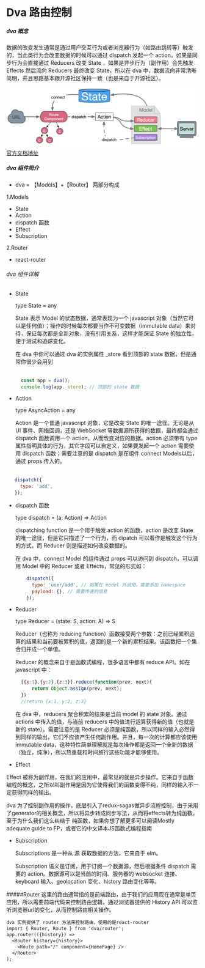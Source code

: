 # Dva 路由控制

##### dva 概念
 数据的改变发生通常是通过用户交互行为或者浏览器行为（如路由跳转等）触发的，当此类行为会改变数据的时候可以通过 dispatch 发起一个 action，如果是同步行为会直接通过 Reducers 改变 State ，如果是异步行为（副作用）会先触发 Effects 然后流向 Reducers 最终改变 State，所以在 dva 中，数据流向非常清晰简明，并且思路基本跟开源社区保持一致（也是来自于开源社区）。
 
  ![](https://github.com/dailiuyang123/NoteBook/blob/master/pictrue/Dva%E6%B5%81%E7%A8%8B.png) <br>
<a href='https://dvajs.com/guide/concepts.html#%E6%95%B0%E6%8D%AE%E6%B5%81%E5%90%91' target='_blank' >官方文档地址</a>

##### dva 组件简介

* dva = 【Models】+【Router】 两部分构成
<p>1.Models</p>
<ul>
 <li>State</li>
 <li>Action</li>
 <li>dispatch 函数</li>
 <li>Effect</li>
 <li>Subscription</li>
</ul>

<p>2.Router</p>
<ul>
 <li>react-router</li>
</ul>

###### dva 组件详解
     
* State 
    <p> type State = any</p>
     State 表示 Model 的状态数据，通常表现为一个 javascript 对象（当然它可以是任何值）；操作的时候每次都要当作不可变数据（immutable data）来对待，保证每次都是全新对象，没有引用关系，这样才能保证 State 的独立性，便于测试和追踪变化。
     
     在 dva 中你可以通过 dva 的实例属性 _store 看到顶部的 state 数据，但是通常你很少会用到
     
    ```javascript

      const app = dva();
      console.log(app._store); // 顶部的 state 数据    
    ```
     
* Action
     <p>type AsyncAction = any </p>
     Action 是一个普通 javascript 对象，它是改变 State 的唯一途径。无论是从 UI 事件、网络回调，还是 WebSocket 等数据源所获得的数据，最终都会通过 dispatch 函数调用一个 action，从而改变对应的数据。action 必须带有 type 属性指明具体的行为，其它字段可以自定义，如果要发起一个 action 需要使用 dispatch 函数；需要注意的是 dispatch 是在组件 connect Models以后，通过 props 传入的。   
 ```javascript

    dispatch({
      type: 'add',
    });
 ```
 * dispatch 函数
     <p>type dispatch = (a: Action) => Action </p>
     dispatching function 是一个用于触发 action 的函数，action 是改变 State 的唯一途径，但是它只描述了一个行为，而 dipatch 可以看作是触发这个行为的方式，而 Reducer 则是描述如何改变数据的。
     
     在 dva 中，connect Model 的组件通过 props 可以访问到 dispatch，可以调用 Model 中的 Reducer 或者 Effects，常见的形式如：
   ```javascript
       dispatch({
         type: 'user/add', // 如果在 model 外调用，需要添加 namespace
         payload: {}, // 需要传递的信息
       });

   ```  
   
 * Reducer
    <p>type Reducer<S, A> = (state: S, action: A) => S</p>
    Reducer（也称为 reducing function）函数接受两个参数：之前已经累积运算的结果和当前要被累积的值，返回的是一个新的累积结果。该函数把一个集合归并成一个单值。
    
    Reducer 的概念来自于是函数式编程，很多语言中都有 reduce API。如在 javascript 中：
    ```javascript
      [{x:1},{y:2},{z:3}].reduce(function(prev, next){
          return Object.assign(prev, next);
      })
      //return {x:1, y:2, z:3}
    ```
    在 dva 中，reducers 聚合积累的结果是当前 model 的 state 对象。通过 actions 中传入的值，与当前 reducers 中的值进行运算获得新的值（也就是新的 state）。需要注意的是 Reducer 必须是纯函数，所以同样的输入必然得到同样的输出，它们不应该产生任何副作用。并且，每一次的计算都应该使用immutable data，这种特性简单理解就是每次操作都是返回一个全新的数据（独立，纯净），所以热重载和时间旅行这些功能才能够使用。
 *  Effect
 
   Effect 被称为副作用，在我们的应用中，最常见的就是异步操作。它来自于函数编程的概念，之所以叫副作用是因为它使得我们的函数变得不纯，同样的输入不一定获得同样的输出。
   
   dva 为了控制副作用的操作，底层引入了redux-sagas做异步流程控制，由于采用了generator的相关概念，所以将异步转成同步写法，从而将effects转为纯函数。至于为什么我们这么纠结于 纯函数，如果你想了解更多可以阅读Mostly adequate guide to FP，或者它的中文译本JS函数式编程指南
   
 * Subscription
   
   Subscriptions 是一种从 源 获取数据的方法，它来自于 elm。
   
   Subscription 语义是订阅，用于订阅一个数据源，然后根据条件 dispatch 需要的 action。数据源可以是当前的时间、服务器的 websocket 连接、keyboard 输入、geolocation 变化、history 路由变化等等。
 
 #####Router
    这里的路由通常指的是前端路由，由于我们的应用现在通常是单页应用，所以需要前端代码来控制路由逻辑，通过浏览器提供的 History API 可以监听浏览器url的变化，从而控制路由相关操作。
    
    dva 实例提供了 router 方法来控制路由，使用的是react-router
    import { Router, Route } from 'dva/router';
    app.router(({history}) =>
      <Router history={history}>
        <Route path="/" component={HomePage} />
      </Router>
    );
